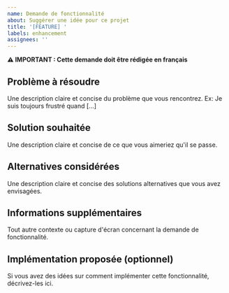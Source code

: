 ```yaml
---
name: Demande de fonctionnalité
about: Suggérer une idée pour ce projet
title: '[FEATURE] '
labels: enhancement
assignees: ''
---
```


**⚠️ IMPORTANT : Cette demande doit être rédigée en français**

## Problème à résoudre
Une description claire et concise du problème que vous rencontrez. Ex: Je suis toujours frustré quand [...]

## Solution souhaitée
Une description claire et concise de ce que vous aimeriez qu'il se passe.

## Alternatives considérées
Une description claire et concise des solutions alternatives que vous avez envisagées.

## Informations supplémentaires
Tout autre contexte ou capture d'écran concernant la demande de fonctionnalité.

## Implémentation proposée (optionnel)
Si vous avez des idées sur comment implémenter cette fonctionnalité, décrivez-les ici.